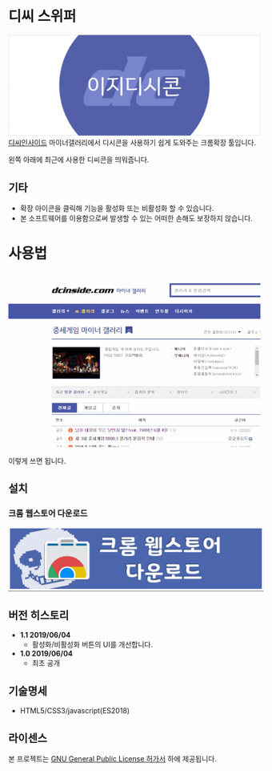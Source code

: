 # 디씨 스위퍼
![img](./img/promote-large.png)
[디씨인사이드](https://www.dcinside.com/) 마이너갤러리에서 디시콘을 사용하기 쉽게 도와주는 크롬확장 툴입니다.

왼쪽 아래에 최근에 사용한 디씨콘을 띄워줍니다.

## 기타
* 확장 아이콘을 클릭해 기능을 활성화 또는 비활성화 할 수 있습니다.
* 본 소프트웨어를 이용함으로써 발생할 수 있는 어떠한 손해도 보장하지 않습니다.

# 사용법
![사용법](./img/adgif.gif)

이렇게 쓰면 됩니다.


## 설치
### 크롬 웹스토어 다운로드
<a href="https://chrome.google.com/webstore/detail/dcswiper/lpahimgbjeopgkgndabeccdmcokfmlfd?hl=ko&authuser=1">
    <img src="./img/download_link.png" title="크롬 웹스토어 다운로드 링크" style="border:3px solid #fff;box-shadow:0px 2px 1px rgba(0,0,0,0.3);"/>
</a>

## 버전 히스토리
 * **1.1 2019/06/04**
    * 활성화/비활성화 버튼의 UI를 개선합니다.
 * **1.0 2019/06/04**
    * 최초 공개
 
## 기술명세
* HTML5/CSS3/javascript(ES2018)

## 라이센스
본 프로젝트는 [GNU General Public License 허가서](./LICENSE) 하에 제공됩니다. 

